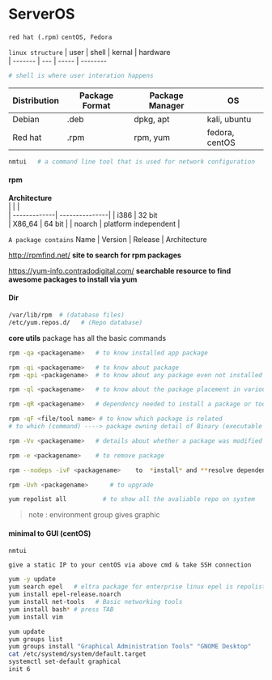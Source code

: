 # ServerOS 
`red hat (.rpm)` `centOS, Fedora` 

`linux structure`
| user    | shell | kernal | hardware      
| ------- | ---   | -----  | --------
         
```bash
# shell is where user interation happens
```
| Distribution | Package Format | Package Manager | OS      
| -------------| ---------------| --------------- | --------
| Debian       |  .deb          |    dpkg, apt    | kali, ubuntu   
| Red hat      |  .rpm          | rpm, yum        | fedora, centOS

```sh
nmtui   # a command line tool that is used for network configuration 
```
#### rpm

**Architecture**   
|              |                |        
| -------------| ---------------| 
|    i386      |   32 bit       
| X86_64       |  64 bit        | 
| noarch       |  platform independent       |   

`A package contains`
Name | Version | Release | Architecture

http://rpmfind.net/  **site to search for rpm packages**

https://yum-info.contradodigital.com/     **searchable resource to find awesome packages to install via yum**

#### Dir
```sh
/var/lib/rpm  # (database files)
/etc/yum.repos.d/   # (Repo database)
```
 **core utils**  package has all the basic commands
 
```bash
rpm -qa <packagename>   # to know installed app package
```
```bash
rpm -qi <packagename>   # to know about package
rpm -qpi <packagename>  # to know about any package even not installed ones
```

```bash
rpm -ql <packagename>   # to know about the package placement in various dir
```
```sh
rpm -qR <packagename>   # dependency needed to install a package or tool
```
```sh
rpm -qF <file/tool name> # to know which package is related
# to which (command) ----> package owning detail of Binary (executable file)
```
```sh
rpm -Vv <packagename>   # details about whether a package was modified or not
```
```sh
rpm -e <packagename>    # to remove package
```
```sh
rpm --nodeps -ivF <packagename>    to  *install* and **resolve dependency error**
```

```sh
rpm -Uvh <packagename>      # to upgrade
```

```sh
yum repolist all          # to show all the avaliable repo on system
```

> note : environment group gives graphic 


#### minimal to GUI (centOS)

```sh 
nmtui   
```
`give a static IP to your centOS via above cmd & take SSH connection`

```sh
yum -y update
yum search epel   # eltra package for enterprise linux epel is repolist
yum install epel-release.noarch
yum install net-tools   # Basic networking tools
yum install bash* # press TAB
yum install vim
```
```bash
yum update 
yum groups list
yum groups install "Graphical Administration Tools" "GNOME Desktop"
cat /etc/systemd/system/default.target
systemctl set-default graphical
init 6
```










